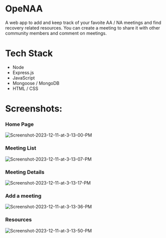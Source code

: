 # OpeNAA

A web app to add and keep track of your favoite AA / NA meetings and find recovery related resources. You can create a meeting to share it with other community members and comment on meetings. 

# Tech Stack
- Node
- Express.js
- JavaScript
- Mongoose / MongoDB
- HTML / CSS

# Screenshots:

### Home Page
<img src="https://i.ibb.co/N3sY6cm/Screenshot-2023-12-11-at-3-13-00-PM.png" alt="Screenshot-2023-12-11-at-3-13-00-PM" border="0">

### Meeting List
<img src="https://i.ibb.co/41tF4Nv/Screenshot-2023-12-11-at-3-13-07-PM.png" alt="Screenshot-2023-12-11-at-3-13-07-PM" border="0">

### Meeting Details
<img src="https://i.ibb.co/rxtTKVX/Screenshot-2023-12-11-at-3-13-17-PM.png" alt="Screenshot-2023-12-11-at-3-13-17-PM" border="0">

### Add a meeting
<img src="https://i.ibb.co/JsJKpRM/Screenshot-2023-12-11-at-3-13-36-PM.png" alt="Screenshot-2023-12-11-at-3-13-36-PM" border="0">

### Resources
<img src="https://i.ibb.co/0CN4h54/Screenshot-2023-12-11-at-3-13-50-PM.png" alt="Screenshot-2023-12-11-at-3-13-50-PM" border="0">